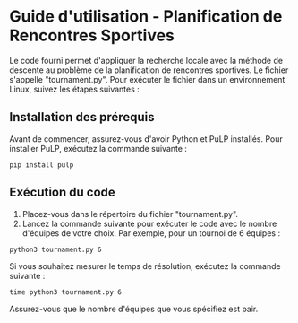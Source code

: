 # Guide d'utilisation - Planification de Rencontres Sportives

Le code fourni permet d'appliquer la recherche locale avec la méthode de descente au problème de la planification de rencontres sportives. Le fichier s'appelle "tournament.py". Pour exécuter le fichier dans un environnement Linux, suivez les étapes suivantes :

## Installation des prérequis
Avant de commencer, assurez-vous d'avoir Python et PuLP installés. Pour installer PuLP, exécutez la commande suivante :

```shell
pip install pulp
```

## Exécution du code
1. Placez-vous dans le répertoire du fichier "tournament.py".
2. Lancez la commande suivante pour exécuter le code avec le nombre d'équipes de votre choix. Par exemple, pour un tournoi de 6 équipes :

```shell
python3 tournament.py 6
```

Si vous souhaitez mesurer le temps de résolution, exécutez la commande suivante :

```shell
time python3 tournament.py 6
```

Assurez-vous que le nombre d'équipes que vous spécifiez est pair.
